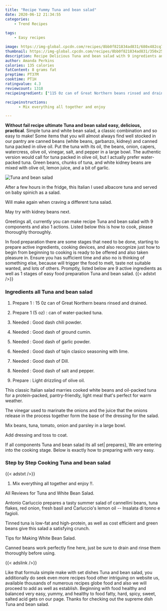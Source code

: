 ```yaml
---
title: "Recipe Yummy Tuna and bean salad"
date: 2020-06-12 21:34:55
categories:
    - Trend Recipes
    
tags:
    - Easy recipes

image: https://img-global.cpcdn.com/recipes/8bb0f821834ad831/680x482cq70/tuna-and-bean-salad-recipe-main-photo.jpg
thumbnail: https://img-global.cpcdn.com/recipes/8bb0f821834ad831/350x250cq70/tuna-and-bean-salad-recipe-main-photo.jpg
description: Recipe Delicious Tuna and bean salad with 9 ingredients and 1 stages of easy cooking.
author: Amanda Perkins
calories: 135 calories
fatContent: 8 grams fat
preptime: PT37M
cooktime: PT1H
ratingvalue: 4.3
reviewcount: 1318
recipeingredient: ["115 0z can of Great Northern beans rinsed and drained", "1 (5 oz)can of waterpacked tuna", "Good dash chili powder", "Good dash of ground cumin", "Good dash of garlic powder", "Good dash of tajin clasico seasoning with lime", "Good dash of Dill", "Good dash of salt and pepper", "Light drizzling of olive oil"]

recipeinstructions: 
      - Mix everything all together and enjoy 

---
```




**Without fail recipe ultimate Tuna and bean salad easy, delicious, practical**. Simple tuna and white bean salad, a classic combination and so easy to make! Some items that you will almost always find well stocked in our pantry are canned beans (white beans, garbanzo, kidney) and canned tuna packed in olive oil. Put the tuna with its oil, the beans, onion, capers, watercress, olive oil, vinegar, salt, and pepper in a large bowl. The authentic version would call for tuna packed in olive oil, but I actually prefer water-packed tuna. Green beans, chunks of tuna, and white kidney beans are mixed with olive oil, lemon juice, and a bit of garlic.


![Tuna and bean salad](https://img-global.cpcdn.com/recipes/8bb0f821834ad831/680x482cq70/tuna-and-bean-salad-recipe-main-photo.jpg "Tuna and bean salad")



After a few hours in the fridge, this Italian I used albacore tuna and served on baby spinich as a salad.

Will make again when craving a different tuna salad.

May try with kidney beans next.


Greetings all, currently you can make recipe Tuna and bean salad with 9 components and also 1 actions. Listed below this is how to cook, please thoroughly thoroughly.

In food preparation there are some stages that need to be done, starting to prepare active ingredients, cooking devices, and also recognize just how to begin from beginning to cooking is ready to be offered and also taken pleasure in. Ensure you has sufficient time and also no is thinking of something else, because will trigger the food to melt, taste not suitable wanted, and lots of others. Promptly, listed below are 9 active ingredients as well as 1 stages of easy food preparation Tuna and bean salad.
{{< adstxt />}}

### Ingredients all Tuna and bean salad


1. Prepare 1 : 15 0z can of Great Northern beans rinsed and drained.

1. Prepare 1 (5 oz) : can of water-packed tuna.

1. Needed  : Good dash chili powder.

1. Needed  : Good dash of ground cumin.

1. Needed  : Good dash of garlic powder.

1. Needed  : Good dash of tajin clasico seasoning with lime.

1. Needed  : Good dash of Dill.

1. Needed  : Good dash of salt and pepper.

1. Prepare  : Light drizzling of olive oil.


This classic Italian salad marries cooked white beans and oil-packed tuna for a protein-packed, pantry-friendly, light meal that&#39;s perfect for warm weather.

The vinegar used to marinate the onions and the juice that the onions release in the process together form the base of the dressing for the salad.

Mix beans, tuna, tomato, onion and parsley in a large bowl.

Add dressing and toss to coat.


If all components Tuna and bean salad its all set| prepares}, We are entering into the cooking stage. Below is exactly how to preparing with very easy.

### Step by Step Cooking Tuna and bean salad

{{< adstxt />}}


1. Mix everything all together and enjoy !!.




All Reviews for Tuna and White Bean Salad.

Antonio Carluccio prepares a tasty summer salad of cannellini beans, tuna flakes, red onion, fresh basil and Carluccio&#39;s lemon oil -- Insalata di tonno e fagioli.

Tinned tuna is low-fat and high-protein, as well as cost efficient and green beans give this salad a satisfying crunch.

Tips for Making White Bean Salad.

Canned beans work perfectly fine here, just be sure to drain and rinse them thoroughly before using.


{{< adslink />}}

Like that formula simple make with set dishes Tuna and bean salad, you additionally do seek even more recipes food other intriguing on website us, available thousands of numerous recipes globe food and also we will proceed to add as well as establish. Beginning with food healthy and balanced very easy, yummy, and healthy to food fatty, hard, spicy, sweet, salted acid gets on our page. Thanks for checking out the supreme dish Tuna and bean salad.
